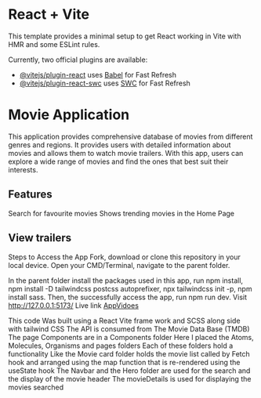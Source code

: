 # React + Vite

This template provides a minimal setup to get React working in Vite with HMR and some ESLint rules.

Currently, two official plugins are available:

- [@vitejs/plugin-react](https://github.com/vitejs/vite-plugin-react/blob/main/packages/plugin-react/README.md) uses [Babel](https://babeljs.io/) for Fast Refresh
- [@vitejs/plugin-react-swc](https://github.com/vitejs/vite-plugin-react-swc) uses [SWC](https://swc.rs/) for Fast Refresh

# Movie Application
This application provides comprehensive database of movies from different genres and regions. It provides users with detailed information about movies and allows them to watch movie trailers. With this app, users can explore a wide range of movies and find the ones that best suit their interests.

## Features
Search for favourite movies
Shows trending movies in the Home Page
## View trailers
Steps to Access the App
Fork, download or clone this repository in your local device.
Open your CMD/Terminal, navigate to the parent folder.

In the parent folder install the packages used in this app, run npm install, npm install -D tailwindcss postcss autoprefixer, npx tailwindcss init -p, npm install sass.
Then, the successfully access the app, run npm run dev.
Visit http://127.0.0.1:5173/
Live link
[AppVidoes](https://superlative-sunflower-4f42b2.netlify.app/)

This code Was built using a React Vite frame work and SCSS along side with tailwind CSS
The API is consumed from The Movie Data Base (TMDB)
The page Components are in a Components folder
Here I placed the Atoms, Molecules, Organisms and pages folders
Each of these folders hold a functionality
Like the Movie card folder holds the movie list called by Fetch hook and arranged using the map function that is re-rendered using the useState hook
The Navbar and the Hero folder are used for the search and the display of the movie header
The movieDetails is used for displaying the movies searched
